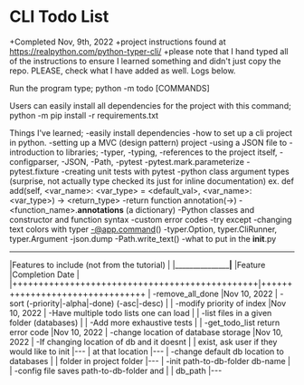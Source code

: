 CLI Todo List
=============
+Completed Nov, 9th, 2022
+project instructions found at https://realpython.com/python-typer-cli/
+please note that I hand typed all of the instructions to ensure I learned something and didn't just copy the repo.  PLEASE, check what I have added as well.  Logs below.

Run the program type;
  python -m todo [COMMANDS]

Users can easily install all dependencies for the project with this command;
  python -m pip install -r requirements.txt

Things I've learned;
  -easily install dependencies
  -how to set up a cli project in python.
  -setting up a MVC (design pattern) project
  -using a JSON file to 
  -introduction to libraries;
    -typer, 
    -typing,
    -references to the project itself, 
    -configparser, 
    -JSON, 
    -Path, 
    -pytest
      -pytest.mark.parameterize
      -pytest.fixture
  -creating unit tests with pytest
  -python class argument types (surprise, not actually type checked its just for inline documentation) 
    ex. def add(self, <var_name>: <var_type> = <default_val>, <var_name>: <var_type>) -> <return_type>
  -return function annotation(->) 
  -<function_name>.__annotations__ (a dictionary)
  -Python classes and constructor and function syntax
  -custom error codes
  -try except
  -changing text colors with typer
  -@app.command()
  -typer.Option, typer.CliRunner, typer.Argument
  -json.dump
  -Path.write_text()
  -what to put in the __init__.py

_________________________________________________
|Features to include (not from the tutorial)	|
|_______________________________________________|________________________________
|Feature					|Completion Date		|
|+++++++++++++++++++++++++++++++++++++++++++++++|++++++++++++++++++++++++++++++++
|  -remove_all_done				|Nov 10, 2022
|  -sort (-priority|-alpha|-done) (-asc|-desc)	|
|  -modify priority of index			|Nov 10, 2022
|  -Have multiple todo lists one can load	|
|  -list files in a given folder (databases)	|
|  -Add more exhaustive tests			|
|  -get_todo_list return error code		|Nov 10, 2022
|  -change location of database storage		|Nov 10, 2022
|  -If changing location of db and it doesnt	|
|    exist, ask user if they would like to init	|---
|    at that location				|---
|  -change default db location to databases	|
|    folder in project folder			|---
|  -init path-to-db-folder db-name		|
|  -config file saves path-to-db-folder and	|
|    db_path					|---